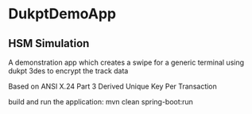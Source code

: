 # DukptDemoApp
## HSM Simulation

A demonstration app which creates a swipe for a generic terminal using dukpt 3des to encrypt the track data

Based on ANSI X.24 Part 3 Derived Unique Key Per Transaction

build and run the application:  mvn clean spring-boot:run
